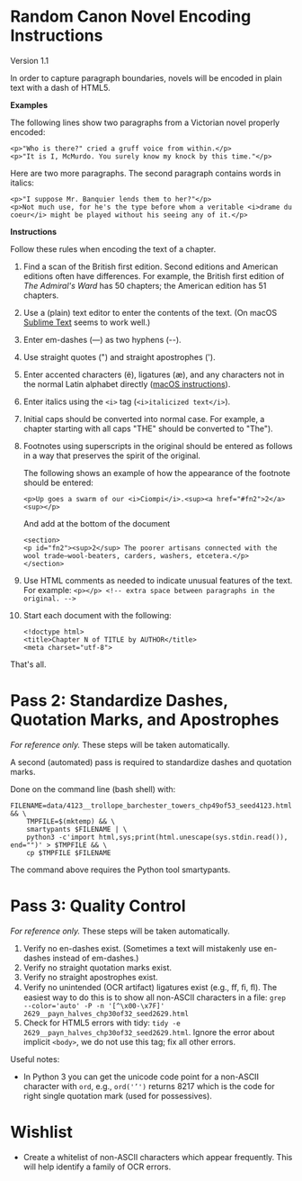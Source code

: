 Random Canon Novel Encoding Instructions
========================================

Version 1.1

In order to capture paragraph boundaries, novels will be encoded in plain text with a dash of HTML5.

**Examples**

The following lines show two paragraphs from a Victorian novel properly encoded:

```
<p>"Who is there?" cried a gruff voice from within.</p>
<p>"It is I, McMurdo. You surely know my knock by this time."</p>
```

Here are two more paragraphs. The second paragraph contains words in italics:

```
<p>"I suppose Mr. Banquier lends them to her?"</p>
<p>Not much use, for he's the type before whom a veritable <i>drame du coeur</i> might be played without his seeing any of it.</p>
```

**Instructions**

Follow these rules when encoding the text of a chapter.

1. Find a scan of the British first edition. Second editions and American editions often have differences. For example, the British first edition of *The Admiral's Ward* has 50 chapters; the American edition has 51 chapters.
1. Use a (plain) text editor to enter the contents of the text. (On macOS [Sublime Text](https://www.sublimetext.com/) seems to work well.)
2. Enter em-dashes (—) as two hyphens (--).
3. Use straight quotes (") and straight apostrophes (').
4. Enter accented characters (ë), ligatures (æ), and any characters not in the normal Latin alphabet directly ([macOS instructions](https://support.apple.com/en-us/HT201586)).
5. Enter italics using the ``<i>`` tag (``<i>italicized text</i>``).
6. Initial caps should be converted into normal case. For example, a chapter starting with all caps "THE" should be converted to "The").
7. Footnotes using superscripts in the original should be entered as follows in a way that preserves the spirit of the original.

    The following shows an example of how the appearance of the footnote should be entered:

    ```
    <p>Up goes a swarm of our <i>Ciompi</i>.<sup><a href="#fn2">2</a><sup></p>
    ```

    And add at the bottom of the document

    ```
    <section>
    <p id="fn2"><sup>2</sup> The poorer artisans connected with the wool trade—wool-beaters, carders, washers, etcetera.</p>
    </section>
    ```
8. Use HTML comments as needed to indicate unusual features of the text. For example: ``<p></p> <!-- extra space between paragraphs in the original. -->``
9. Start each document with the following:
    ```
    <!doctype html>
    <title>Chapter N of TITLE by AUTHOR</title>
    <meta charset="utf-8">
    ```

That's all.

Pass 2: Standardize Dashes, Quotation Marks, and Apostrophes
============================================================

*For reference only.* These steps will be taken automatically.

A second (automated) pass is required to standardize dashes and quotation marks.


Done on the command line (bash shell) with:

```
FILENAME=data/4123__trollope_barchester_towers_chp49of53_seed4123.html && \
    TMPFILE=$(mktemp) && \
    smartypants $FILENAME | \
    python3 -c'import html,sys;print(html.unescape(sys.stdin.read()), end="")' > $TMPFILE && \
    cp $TMPFILE $FILENAME
```

The command above requires the Python tool smartypants.


Pass 3: Quality Control
=======================

*For reference only.* These steps will be taken automatically.

1. Verify no en-dashes exist. (Sometimes a text will mistakenly use en-dashes instead of em-dashes.)
2. Verify no straight quotation marks exist.
3. Verify no straight apostrophes exist.
4. Verify no unintended (OCR artifact) ligatures exist (e.g., ﬀ, ﬁ, ﬂ). The easiest way to do this is to show all non-ASCII characters in a file: ``grep --color='auto' -P -n '[^\x00-\x7F]' 2629__payn_halves_chp30of32_seed2629.html``
5. Check for HTML5 errors with tidy: ``tidy -e 2629__payn_halves_chp30of32_seed2629.html``. Ignore the error about implicit ``<body>``, we do not use this tag; fix all other errors.

Useful notes:

- In Python 3 you can get the unicode code point for a non-ASCII character with ``ord``, e.g., ``ord('’')`` returns 8217 which is the code for right single quotation mark (used for possessives).

Wishlist
========
- Create a whitelist of non-ASCII characters which appear frequently. This will help identify a family of OCR errors.
